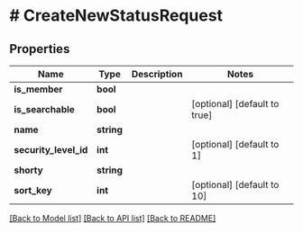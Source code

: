 # # CreateNewStatusRequest

## Properties

Name | Type | Description | Notes
------------ | ------------- | ------------- | -------------
**is_member** | **bool** |  |
**is_searchable** | **bool** |  | [optional] [default to true]
**name** | **string** |  |
**security_level_id** | **int** |  | [optional] [default to 1]
**shorty** | **string** |  |
**sort_key** | **int** |  | [optional] [default to 10]

[[Back to Model list]](../../README.md#models) [[Back to API list]](../../README.md#endpoints) [[Back to README]](../../README.md)
